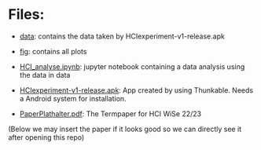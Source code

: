 # Files: 

* [data](data): contains the data taken by HCIexperiment-v1-release.apk
* [fig](fig): contains all plots
* [HCI_analyse.ipynb](HCI_analyse.ipynb): jupyter notebook containing a data analysis using the data in data
* [HCIexperiment-v1-release.apk](HCIexperiment-v1-release.apk): App created by using Thunkable. Needs a Android system for installation.

* [PaperPlathalter.pdf](): The Termpaper for HCI WiSe 22/23

(Below we may insert the paper if it looks good so we can directly see it after opening this repo)
